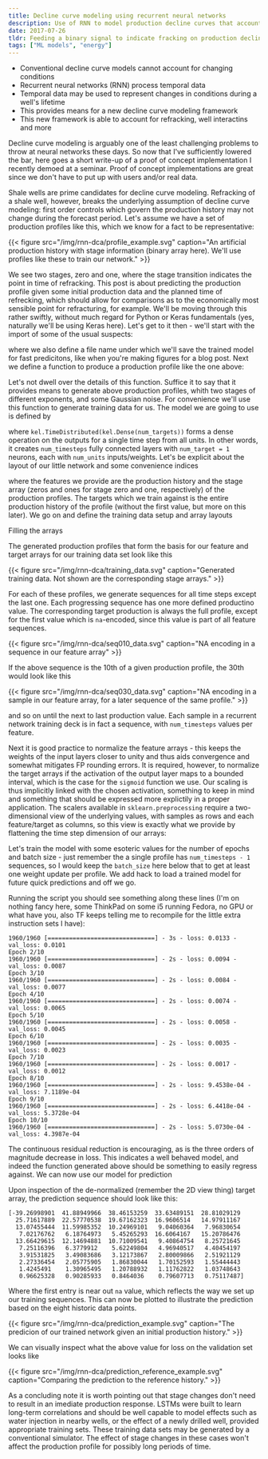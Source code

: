```yaml
---
title: Decline curve modeling using recurrent neural networks
description: Use of RNN to model production decline curves that account for fracking events.
date: 2017-07-26
tldr: Feeding a binary signal to indicate fracking on production decline curves in RNNs.
tags: ["ML models", "energy"]
---
```


- Conventional decline curve models cannot account for changing conditions
- Recurrent neural networks (RNN) process temporal data
- Temporal data may be used to represent changes in conditions during a well's lifetime
- This provides means for a new decline curve modeling framework
- This new framework is able to account for refracking, well interactins and more

Decline curve modeling is arguably one of the least challenging problems to throw at neural networks these days. So now that I've sufficiently lowered the bar, here goes a short write-up of a proof of concept implementation I recently demoed at a seminar. Proof of concept implementations are great since we don't have to put up with users and/or real data.

Shale wells are prime candidates for decline curve modeling. Refracking of a shale well, however, breaks the underlying assumption of decline curve modeling: first order controls which govern the production history may not change during the forecast period. Let's assume we have a set of production profiles like this, which we know for a fact to be representative:

{{< figure src="/img/rnn-dca/profile_example.svg" caption="An artificial production history with stage information (binary array here). We'll use profiles like these to train our network." >}}

We see two stages, zero and one, where the stage transition indicates the point in time of refracking. 
This post is about predicting the production profile given some initial production data and the planned 
time of refrecking, which should allow for comparisons as to the economically most sensible point for refracturing, for example. We'll be moving through this rather swiftly, without much regard for Python or Keras fundamentals (yes, naturally we'll be using Keras here). Let's get to it then - we'll start with the import of some of the usual suspects:

<script src="https://gist.github.com/plang85/5b63fbd837b608ac3e50583ac2de1b63.js"></script>

where we also define a file name under which we'll save the trained model for fast predicitons, like when you're making figures for a blog post. Next we define a function to produce a production profile like the one above:

<script src="https://gist.github.com/plang85/845141802581bbad8117ade85b490883.js"></script>

Let's not dwell over the details of this function. Suffice it to say that it provides means to generate above 
production profiles, whith two stages of different exponents, and some Gaussian noise. For convenience 
we'll use this function to generate training data for us. The model we are going to use is defined by

<script src="https://gist.github.com/plang85/d0dab63233acc7775119283230c175c6.js"></script>

where `kel.TimeDistributed(kel.Dense(num_targets))` forms a dense operation on the outputs for a single time
step from all units. In other words, it creates `num_timesteps` fully connected layers with `num_target = 1` neurons, each with `num_units` inputs/weights. Let's be explicit about the layout of our little network and some convenience indices

<script src="https://gist.github.com/plang85/8ab00751dbc7a66cc3e477326392cd69.js"></script>

where the features we provide are the production history and the stage array (zeros and ones for stage zero and one, respectively) of the production profiles. The targets which we train against is the entire production history of the profile (without the first value, but more on this later). We go on and define the training data setup and array layouts

<script src="https://gist.github.com/plang85/23a8acee4ae83c87b6b831e3942b270e.js"></script>

Filling the arrays

<script src="https://gist.github.com/plang85/2fbeff720b23e6141887fbbc508baf28.js"></script>

The generated production profiles that form the basis for our feature and target arrays for our training data set look like this

{{< figure src="/img/rnn-dca/training_data.svg" caption="Generated training data. Not shown are the corresponding stage arrays." >}}

For each of these profiles, we generate sequences for all time steps except the last one. Each progressing sequence has one more defined productino value. The corresponding target production is always the full profile, except for the first value which is `na`-encoded, since this value is part of all feature sequences.

{{< figure src="/img/rnn-dca/seq010_data.svg" caption="NA encoding in a sequence in our feature array" >}}

If the above sequence is the 10th of a given production profile, the 30th would look like this

{{< figure src="/img/rnn-dca/seq030_data.svg" caption="NA encoding in a sample in our feature array, for a later sequence of the same profile." >}}

and so on until the next to last production value. Each sample in a recurrent network training deck is in fact a sequence, with `num_timesteps` values per feature.

Next it is good practice to normalize the feature arrays - this keeps the weights of the input layers closer to unity and thus aids convergence and somewhat mitigates FP rounding errors. It is required, however, to normalize the target arrays if the activation of the output layer maps to a bounded interval, which is the case for the `sigmoid` function we use. Our scaling is thus implicitly linked with the chosen activation, something to keep in mind and something that should be expressed more explictily in a proper application. The scalers available in `sklearn.preprocessing` require a two-dimensional view of the underlying values, with samples as rows and each feature/target as columns, so this view is exactly what we provide by flattening the time step dimension of our arrays:

<script src="https://gist.github.com/plang85/ad9f1bd7ba7dda5ddf6fb2874c85d35b.js"></script>

Let's train the model with some esoteric values for the number of epochs and batch size - just remember the a single profile has `num_timesteps - 1` sequences, so I would keep the `batch_size` here below that to get at least one weight update per profile. We add hack to load a trained model for future quick predictions and off we go.

<script src="https://gist.github.com/plang85/c7d8f7969920d53f7092e07d2bd6f6ac.js"></script>

Running the script you should see something along these lines (I'm on nothing fancy here, some ThinkPad on some i5 running Fedora, no GPU or what have you, also TF keeps telling me to recompile for the little extra instruction sets I have):

```
1960/1960 [==============================] - 3s - loss: 0.0133 - val_loss: 0.0101
Epoch 2/10
1960/1960 [==============================] - 2s - loss: 0.0094 - val_loss: 0.0087
Epoch 3/10
1960/1960 [==============================] - 2s - loss: 0.0084 - val_loss: 0.0077
Epoch 4/10
1960/1960 [==============================] - 2s - loss: 0.0074 - val_loss: 0.0065
Epoch 5/10
1960/1960 [==============================] - 2s - loss: 0.0058 - val_loss: 0.0045
Epoch 6/10
1960/1960 [==============================] - 2s - loss: 0.0035 - val_loss: 0.0023
Epoch 7/10
1960/1960 [==============================] - 2s - loss: 0.0017 - val_loss: 0.0012
Epoch 8/10
1960/1960 [==============================] - 2s - loss: 9.4538e-04 - val_loss: 7.1189e-04
Epoch 9/10
1960/1960 [==============================] - 2s - loss: 6.4418e-04 - val_loss: 5.3728e-04
Epoch 10/10
1960/1960 [==============================] - 2s - loss: 5.0730e-04 - val_loss: 4.3987e-04
```

The continuous residual reduction is encouraging, as is the three orders of magnitude decrease in loss. This indicates a well behaved model, and indeed the function generated above should be something to easily regress against. We can now use our model for prediction

<script src="https://gist.github.com/plang85/8722b3860b261a64816d40188193822b.js"></script>

Upon inspection of the de-normalized (remember the 2D view thing) target array, the prediction sequence should look like this:

```
[-39.26998901  41.88949966  38.46153259  33.63489151  28.81029129
  25.71617889  22.57770538  19.67162323  16.9606514   14.97911167
  13.07455444  11.59985352  10.24969101   9.04060364   7.96830654
   7.02176762   6.18764973   5.45265293  16.6064167   15.20786476
  13.66429615  12.14694881  10.71009541   9.40864754   8.25721645
   7.25116396   6.3779912    5.62249804   4.96940517   4.40454197
   3.91531825   3.49083686   3.12173867   2.80009866   2.51921129
   2.27336454   2.05775905   1.86830044   1.70152593   1.55444443
   1.4245491    1.30965495   1.20788932   1.11762822   1.03748643
   0.96625328   0.90285933   0.8464036    0.79607713   0.75117487]
```

Where the first entry is near out `na` value, which reflects the way we set up our training sequences. This can now be plotted to illustrate the prediction based on the eight historic data points.

{{< figure src="/img/rnn-dca/prediction_example.svg" caption="The predicion of our trained network given an initial production history." >}}

We can visually inspect what the above value for loss on the validation set looks like

{{< figure src="/img/rnn-dca/prediction_reference_example.svg" caption="Comparing the prediction to the reference history." >}}

As a concluding note it is worth pointing out that stage changes don't need to result in an imediate production response. LSTMs were built to learn long-term correlations and should be well capable to model effects such as water injection in nearby wells, or the effect of a newly drilled well, provided appropriate training sets. These training data sets may be generated by a conventional simulator. The effect of stage changes in these cases won't affect the production profile for possibly long periods of time.
